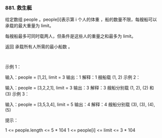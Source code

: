 ### 881. 救生艇

给定数组 people 。people[i]表示第 i 个人的体重 ，船的数量不限，每艘船可以承载的最大重量为 limit。

每艘船最多可同时载两人，但条件是这些人的重量之和最多为 limit。

返回 承载所有人所需的最小船数 。

 

示例 1：

输入：people = [1,2], limit = 3
输出：1
解释：1 艘船载 (1, 2)
示例 2：

输入：people = [3,2,2,1], limit = 3
输出：3
解释：3 艘船分别载 (1, 2), (2) 和 (3)
示例 3：

输入：people = [3,5,3,4], limit = 5
输出：4
解释：4 艘船分别载 (3), (3), (4), (5)
 

提示：

1 <= people.length <= 5 * 104
1 <= people[i] <= limit <= 3 * 104
